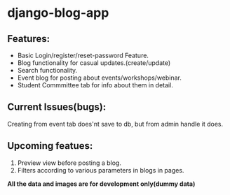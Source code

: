 # django-blog-app

## Features:

* Basic Login/register/reset-password Feature.
* Blog functionality for casual updates.(create/update)
* Search functionality.
* Event blog for posting about events/workshops/webinar.
* Student Commmittee tab for info about them in detail.


## Current Issues(bugs):

Creating from event tab does'nt save to db, but from admin handle it does.


## Upcoming featues:

1. Preview view before posting a blog.
2. Filters according to various parameters in blogs in pages.


**All the data and images are for development only(dummy data)**

